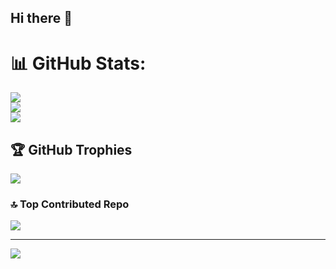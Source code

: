 ## Hi there 👋

<!--
**Jerrys-C/Jerrys-C** is a ✨ _special_ ✨ repository because its `README.md` (this file) appears on your GitHub profile.

Here are some ideas to get you started:

- 🔭 I’m currently working on ...
- 🌱 I’m currently learning ...
- 👯 I’m looking to collaborate on ...
- 🤔 I’m looking for help with ...
- 💬 Ask me about ...
- 📫 How to reach me: ...
- 😄 Pronouns: ...
- ⚡ Fun fact: ...
-->
# 📊 GitHub Stats:
![](https://github-readme-stats.vercel.app/api?username=Jerrys-C&theme=dark&hide_border=false&include_all_commits=false&count_private=true)<br/>
![](https://nirzak-streak-stats.vercel.app/?user=Jerrys-C&theme=dark&hide_border=false)<br/>
![](https://github-readme-stats.vercel.app/api/top-langs/?username=Jerrys-C&theme=dark&hide_border=false&include_all_commits=false&count_private=true&layout=compact)

## 🏆 GitHub Trophies
![](https://github-profile-trophy.vercel.app/?username=Jerrys-C&theme=radical&no-frame=false&no-bg=true&margin-w=4)

### 🔝 Top Contributed Repo
![](https://github-contributor-stats.vercel.app/api?username=Jerrys-C&limit=5&theme=dark&combine_all_yearly_contributions=true)

---
[![](https://visitcount.itsvg.in/api?id=Jerrys-C&icon=0&color=0)](https://visitcount.itsvg.in)

<!-- Proudly created with GPRM ( https://gprm.itsvg.in ) -->
